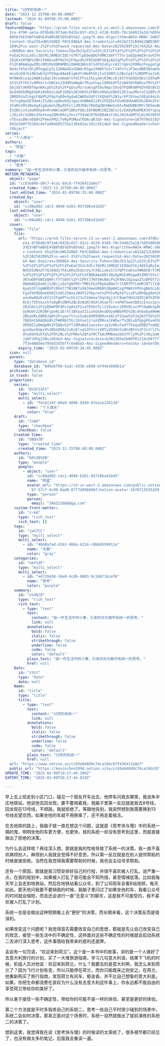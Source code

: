 ```yaml
---
title: "讨厌的系统一"
date: "2023-12-25T08:40:00.000Z"
lastmod: "2024-01-09T06:35:00.000Z"
draft: false
featuredImage: "https://prod-files-secure.s3.us-west-2.amazonaws.com/d7dbc101-8\
  2ce-4f96-ae1a-879bd6c9f3a6/842bc657-d3c2-4220-9185-f8c344023a18/%E6%80%9D%E8%\
  80%83%E5%BF%AB%E4%B8%8E%E6%85%A2.jpeg?X-Amz-Algorithm=AWS4-HMAC-SHA256&X-Amz-\
  Content-Sha256=UNSIGNED-PAYLOAD&X-Amz-Credential=ASIAZI2LB4662BBD3BSY%2F20250\
  209%2Fus-west-2%2Fs3%2Faws4_request&X-Amz-Date=20250209T191744Z&X-Amz-Expires\
  =3600&X-Amz-Security-Token=IQoJb3JpZ2luX2VjEI%2F%2F%2F%2F%2F%2F%2F%2F%2F%2F%2\
  FwEaCXVzLXdlc3QtMiJHMEUCIQCrU7R7lpE0eQ0GYdMK33mFT77Sr1oEDp4WI9rovG7h0AIgYvgoY\
  ZQIKxS0TBK%2BhlFm0ksoRfHV2%2Fdqsd%2FRIkD0P3EqiAQIqP%2F%2F%2F%2F%2F%2F%2F%2F%2\
  F%2FARAAGgw2Mzc0MjMxODM4MDUiDHH82WUc8lSdF92oEyrcA3lYq6%2FOMozFoypnCg6JJ1MHnrG\
  Oedz745e1OCyMTegqcpILIZANaUEa3GW4rRSgaJXN0hTatrlI4Fo7s1F3wu9BR3QtwmSo%2F43YRt\
  mosGsOdrbi06Iwb7gYFb9qx8AebEig6dfvNe0tGhjtvS3GNTL%2BvCg4l%2BDMTaaJiKyLADMVs55\
  WY8WxKio1p1AW81y6qtJ6ccmma87oY6CFYvzIkLyaHjR3WczEj8S7VoEOQVQ6slI05wMvaxvw5a7S\
  k51%2Ff65Jv9MVortxhBCm1zIUHRSmNg8cfRuyVngczQ9bXdF52iW45HlRARoxTRt%2F5G8pVw44R\
  bbjUblUKR0TmpnWXcpE%2Fp%2FFqUvzMzrsuKxgFE9u9mpcSXsQ7FQ8RXWPkDY6QtBVILxy4rTLqr\
  Qxd4EKb0Mgb5mR1AV6UcLdaPjD6b%2BJHbX%2FNRz49kEwVQD41IK1sw2MxtxC%2BPvJMKD87Odx%\
  2BRDhVafLkgzFAbP%2F6pYaD9nXgda6IW6DoSUFtYXQhAF%2B1yrVPlDYee24EqS44cXsXAQRFuf9\
  fe7cg9gxGE5Um4jI%2Biuq9mv6dy1gaidnWBm8Jz8%2FQIDsFUuHG8UUwWIH%2B4%2FelJoJCI8IF\
  3CmMsV0%2Bo4q4zgGwGo%2By0SFxli2MJKBo70GOqUBCHWo5sbtcRmDUBB3MVrID5msBAn8H2mTrq\
  E%2BnjsVimuRHSp6nMreWmlaGM71B6zFQQcIbhNbN%2BZZQCnJ1zZAOyMaGMEA3UYspspVl5dQYWw\
  iJOjaVc%2B6s2XeVzoqzQMvD9cy3nrzY54sWJ6TKG80aKxYiKsJ024abMTSLKLHGYHIV0nX7c1JxF\
  vTExaiBNrnDQ0%2FHeoFM2j7eRyPUMwalROAcqRJ&X-Amz-Signature=167970e519292066cff3\
  602e560f7b104c4efa98d695755e130e02ec341c5b1d&X-Amz-SignedHeaders=host&x-id=Ge\
  tObject"
series:
  - "个人成长"
authors:
  - "陈猛"
tags:
  - "大脑"
categories:
  - "思考"
summary: "由一件生活中的小事，引发的对大脑中系统一的思考。"
NOTION_METADATA:
  object: "page"
  id: "cc83e840-d9c7-4ca1-8dc8-ff436413a8e7"
  created_time: "2023-12-25T08:40:00.000Z"
  last_edited_time: "2024-01-09T06:35:00.000Z"
  created_by:
    object: "user"
    id: "cc08a802-cdc1-4040-b261-957206a41bd5"
  last_edited_by:
    object: "user"
    id: "cc08a802-cdc1-4040-b261-957206a41bd5"
  cover:
    type: "file"
    file:
      url: "https://prod-files-secure.s3.us-west-2.amazonaws.com/d7dbc101-82ce-4f96-a\
        e1a-879bd6c9f3a6/842bc657-d3c2-4220-9185-f8c344023a18/%E6%80%9D%E8%80%8\
        3%E5%BF%AB%E4%B8%8E%E6%85%A2.jpeg?X-Amz-Algorithm=AWS4-HMAC-SHA256&X-Am\
        z-Content-Sha256=UNSIGNED-PAYLOAD&X-Amz-Credential=ASIAZI2LB466YOMNVFXU\
        %2F20250209%2Fus-west-2%2Fs3%2Faws4_request&X-Amz-Date=20250209T191645Z\
        &X-Amz-Expires=3600&X-Amz-Security-Token=IQoJb3JpZ2luX2VjEI%2F%2F%2F%2F\
        %2F%2F%2F%2F%2F%2F%2FwEaCXVzLXdlc3QtMiJGMEQCIE9Qm2t6j4EO1qRy1mjUScsJe6b\
        NUSO5UN%2F7QJENd17FAiAReZkdocVyJtX8LiakvSl57QPtnoKxoVW6NS8rttRbgCqIBAio\
        %2F%2F%2F%2F%2F%2F%2F%2F%2F%2F8BEAAaDDYzNzQyMzE4MzgwNSIM5Y5Vst7ZTVq3LGp\
        3KtwD0FEWIUQHFcfTfS84l%2FtIPKYJ7NY5WsNeLP%2FANs1EpsqaZScBPEF7imW3fmUWhz\
        OQmm6EpEemCj%2BcjsQsYgNfRXrTM0iFGzP8p6a8DwTrJtQRfPTLmHMJ8TlfZdmIcdshqfb\
        Ayq%2FlGgWKBSPiRbkt7TN1QKYsOAJ4eeURbN%2BpWd1zgYRW4zVPUsgBmSLi8sNlsdH32J\
        FgaTmh9DOek6h8ZtddC25AmxJWdVI2Vbprwt%2FhSvMy5GfizuE%2BhQpg9o%2FyTvGIfKH\
        wnu6wA8oEv6I1%2FqmPTucbSJ21vS34moal6qsXgj3rC8wmfObUJQ9OjWYbZFOoVbr5zXSV\
        0cGjfIEVaixh7yDgB%2BH%2BL0sWzNl9SAldkaofCrxoPWTeweVQO2uInuszpjeeMc%2Fz%\
        2BJnHi%2FZyRDmP9F9PsJq8%2FSid7E95nTLl210zAsr2EMV8CvxYPlOwWk5p8PYEKe1u3X\
        UyHUdn22MJBFypvKLSErXl1BYpaII1iokGG8naDOywHBbhR5%2Bi4nbaEg4WmWwo1gXqZU%\
        2BkaVRLEBROJq0%2Fvywv7ttuzIuAs8XMIRDRxxSKLVf2Gxw%2F3qZA3TVG%2FF3UoavlbV\
        7AEQnC6KAQkG8%2FWKNGt5hc1bVue1zraXZM9salEWEwrf%2BivQY6pgFKveG5ULDYKAsM8\
        VR5NIIaDmQpN%2F5QQvS2fT10MuWaI1anz4xrzp2z0KuTwdfTVoqoEBBZfxmQE23ILtrQB0\
        gieOwsbUpz4%2BbS80AzIxEsElxq%2FSlniX0TyZH3HzScW%2BFn%2F3z2rl2%2Bt1klY0d\
        dty6Gh8iKTq%2F0%2BLs%2FMAv%2BfaY9CTSAcMM6mazbb3YFly9%2FCnDy2wNjWNy8wKn8\
        JyKFJdhgJSNsikD4&X-Amz-Signature=3e1ecb382369a5b0df0121dc847ff1e05f25a8\
        7f3e488dee7956d3d5bffc6e8b&X-Amz-SignedHeaders=host&x-id=GetObject"
      expiry_time: "2025-02-09T20:16:45.000Z"
  icon: null
  parent:
    type: "database_id"
    database_id: "8d6a6f9d-5a2c-433b-a560-b744eab9db1a"
  archived: false
  in_trash: false
  properties:
    series:
      id: "B%3C%3FS"
      type: "multi_select"
      multi_select:
        - id: "fdc61107-0de9-4896-9349-9feace22613d"
          name: "个人成长"
          color: "blue"
    draft:
      id: "JiWU"
      type: "checkbox"
      checkbox: false
    Created time:
      id: "UBQ%7B"
      type: "created_time"
      created_time: "2023-12-25T08:40:00.000Z"
    authors:
      id: "bK%3B%5B"
      type: "people"
      people:
        - object: "user"
          id: "cc08a802-cdc1-4040-b261-957206a41bd5"
          name: "陈猛"
          avatar_url: "https://s3-us-west-2.amazonaws.com/public.notion-static.com/775523\
            b7-57cf-4c98-8ad8-8777d898666f/notion-avatar-1678713535269.png"
          type: "person"
          person:
            email: "346521888@qq.com"
    custom-front-matter:
      id: "c~kA"
      type: "rich_text"
      rich_text: []
    tags:
      id: "jw%7CC"
      type: "multi_select"
      multi_select:
        - id: "4b08a7ed-d163-40da-b224-c8bb8599911e"
          name: "大脑"
          color: "gray"
    categories:
      id: "nbY%3F"
      type: "multi_select"
      multi_select:
        - id: "ed729a50-16e0-4cdb-9083-9c106716cef6"
          name: "思考"
          color: "purple"
    summary:
      id: "x%3AlD"
      type: "rich_text"
      rich_text:
        - type: "text"
          text:
            content: "由一件生活中的小事，引发的对大脑中系统一的思考。"
            link: null
          annotations:
            bold: false
            italic: false
            strikethrough: false
            underline: false
            code: false
            color: "default"
          plain_text: "由一件生活中的小事，引发的对大脑中系统一的思考。"
          href: null
    Date:
      id: "zYLY"
      type: "date"
      date: null
    Name:
      id: "title"
      type: "title"
      title:
        - type: "text"
          text:
            content: "讨厌的系统一"
            link: null
          annotations:
            bold: false
            italic: false
            strikethrough: false
            underline: false
            code: false
            color: "default"
          plain_text: "讨厌的系统一"
          href: null
  url: "https://www.notion.so/cc83e840d9c74ca18dc8ff436413a8e7"
  public_url: "https://kevinchen1994.notion.site/cc83e840d9c74ca18dc8ff436413a8e7"
UPDATE_TIME: "2025-02-09T19:17:49.100Z"
EXPIRY_TIME: "2025-02-09T20:17:44.019Z"

---
```

<link rel="stylesheet" href="https://cdn.jsdelivr.net/npm/katex@0.16.2/dist/katex.min.css" integrity="sha384-bYdxxUwYipFNohQlHt0bjN/LCpueqWz13HufFEV1SUatKs1cm4L6fFgCi1jT643X" crossorigin="anonymous">


早上去上班走到小区门口，碰见一个朋友开车出去，他停车问我去哪里，我说朱辛庄地铁站，他说他去回龙观，要不要捎着我，我脑子里第一反应就是我去8号线，回龙观在13号线，不顺路，我就拒绝了。等跟他告别，我突然想到我需要换到13号线去望京西，如果坐他的车就不用换乘了，还不用走着挨冻。


在去地铁的路上，我脑子就一直在想这个问题，这就是《思考快与慢》中的系统一搞的鬼，明明坐他的车更方便，也更快，我的系统一却没有思考到这里，而是直接做出了拒绝的决策。


为什么会这样呢？再往深入想，那就是我的性格导致了系统一的决策。我一直不喜欢麻烦别人，麻烦别人我就会觉得不好意思，所以第一反应就是在别人提供帮助的时候直接拒绝。当然在我觉得我需要帮助的时候，我也会主动寻求帮助。


还有一个原因，那就是我习惯安排好自己的行程，并很不喜欢被人打乱。说严重一点，在我的规划中，如果被人打乱了我可能会不知所措，甚至情绪低落。比如我每天早上会走到地铁站，然后在地铁站看公众号，到了公司班车会看B站视频，每天如此。那天他问我要不要捎我的时候，我脑子里闪过了如果坐他的车，我看公众号的时间就会缩短，而且还会进行一直“无意义”的聊天，这是我不可接受的，我不喜欢被人打乱了计划。


系统一总是会做出这种短期看上去“更好”的决策，而长期来看，这个决策反而是错误的。


如果改变这个问题呢？我觉得首先需要改变自己的思想，那就是先让自己改变自己的观念，接受一些生活中的不确定性，这样面对这些不确定性的时候就会启动系统二去进行深入思考，这件事情给我带来的是利还是弊。


孟岩有一句咒语，“欢迎来到荷兰”。这个是一本书中的故事，讲的是一个人做好了去意大利旅行的计划，买了一大堆旅游指南，学习几句意大利语，结果下飞机的时候，机组人员对他说：欢迎来到荷兰。什么？我要去的是意大利啊，我怎么来到荷兰了？因为飞行计划有变，所以只能停在荷兰，而你只能既来之则安之。在荷兰，他重新购买了旅行指南，发现荷兰有风车、郁金香，并不比自己想象的意大利差。如果，你把生命都浪费在哀叹为什么没有去意大利这件事上，你永远都不能自由的享受荷兰带给你的美好了。


所以勇于接受一些不确定性，带给你的可能不是一样的体验，甚至是更好的体验。


第二个方法就是平时多锻炼自己的系统二，思考一些自己平时很少碰到的场景中，系统二会如何决策，那真正面对这个场景时，系统一自然就做出了提前演练的系统二的决策了。


想到这里，我觉得我在读《思考快与慢》的时候读的太笼统了，很多细节都已经忘了，也没有做太多的笔记，后面我会重读一遍。

